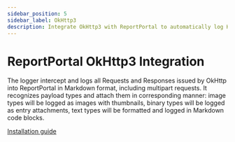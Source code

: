 ```yaml
---
sidebar_position: 5
sidebar_label: OkHttp3
description: Integrate OkHttp3 with ReportPortal to automatically log HTTP requests and responses, including images and binary data, for enhanced test analysis.
---
```


# ReportPortal OkHttp3 Integration

The logger intercept and logs all Requests and Responses issued by OkHttp into ReportPortal in Markdown format, including multipart requests. It recognizes payload types and attach them in corresponding manner: image types will be logged as images with thumbnails, binary types will be logged as entry attachments, text types will be formatted and logged in Markdown code blocks.

[Installation guide](https://github.com/reportportal/logger-java-okhttp3#readme)
